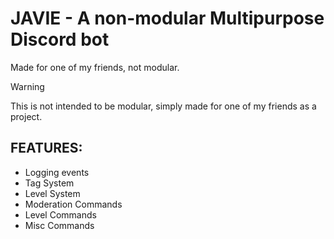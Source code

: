 # JAVIE - A non-modular Multipurpose Discord bot
Made for one of my friends, not modular.

> [!WARNING]  
> This is not intended to be modular, simply made for one of my friends as a project.

## FEATURES:
- Logging events
- Tag System
- Level System
- Moderation Commands
- Level Commands
- Misc Commands

